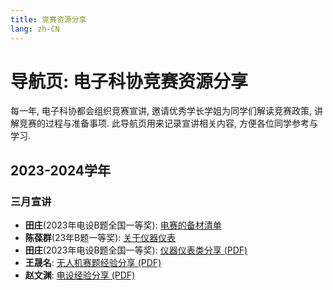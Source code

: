 ```yaml
---
title: 竞赛资源分享
lang: zh-CN
---
```


# 导航页: 电子科协竞赛资源分享

每一年, 电子科协都会组织竞赛宣讲, 邀请优秀学长学姐为同学们解读竞赛政策, 讲解竞赛的过程与准备事项. 此导航页用来记录宣讲相关内容, 方便各位同学参考与学习.

## 2023-2024学年

### 三月宣讲

- **田庄**(2023年电设B题全国一等奖): [电赛的备材清单](2324/清单.md)
- **陈葆群**(23年B题一等奖): [关于仪器仪表](./2324/仪器仪表.md)
- **田庄**(2023年电设B题全国一等奖): [仪器仪表类分享 (PDF)](仪器仪表-田庄.pdf)
- **王晟名**: [无人机赛题经验分享 (PDF)](电设分享_无人机.pdf)
- **赵文渊**: [电设经验分享 (PDF)](赵文渊电赛经验分享.pdf)